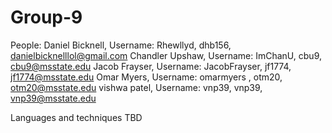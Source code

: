 # Group-9
People:
Daniel Bicknell, Username: Rhewllyd, dhb156, danielbicknelllol@gmail.com
Chandler Upshaw, Username: ImChanU, cbu9, cbu9@msstate.edu
Jacob Frayser, Username: JacobFrayser, jf1774, jf1774@msstate.edu
Omar Myers, Username: omarmyers , otm20, otm20@msstate.edu
vishwa patel, Username: vnp39, vnp39, vnp39@msstate.edu

Languages and techniques TBD
